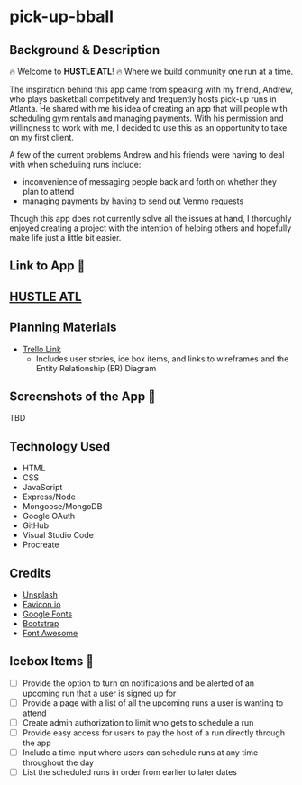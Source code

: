 # pick-up-bball

## Background & Description
🔥 Welcome to **HUSTLE ATL**! 🔥
Where we build community one run at a time. 

The inspiration behind this app came from speaking with my friend, Andrew, who plays basketball competitively and frequently hosts pick-up runs in Atlanta. He shared with me his idea of creating an app that will people with scheduling gym rentals and managing payments. With his permission and willingness to work with me, I decided to use this as an opportunity to take on my first client.

A few of the current problems Andrew and his friends were having to deal with when scheduling runs include:
  - inconvenience of messaging people back and forth on whether they plan to attend
  - managing payments by having to send out Venmo requests

Though this app does not currently solve all the issues at hand, I thoroughly enjoyed creating a project with the intention of helping others and hopefully make life just a little bit easier.

## Link to App 🏀
## [HUSTLE ATL](https://pick-up-bball.fly.dev/)

## Planning Materials
- [Trello Link](https://trello.com/b/4ZJCWAd6/pick-up-bball) 
  - Includes user stories, ice box items, and links to wireframes and the Entity Relationship (ER) Diagram

## Screenshots of the App 📸
TBD
<!-- ![game at state](./images/game-state.png)

![game during war](./images/war.png)

![chewbacca's message](./images/chewy.png) -->

## Technology Used
  - HTML
  - CSS
  - JavaScript
  - Express/Node
  - Mongoose/MongoDB
  - Google OAuth
  - GitHub
  - Visual Studio Code
  - Procreate

## Credits
- [Unsplash](https://unsplash.com/)
- [Favicon.io](https://favicon.io/)
- [Google Fonts](https://fonts.google.com/)
- [Bootstrap](https://getbootstrap.com/)
- [Font Awesome](https://fontawesome.com/)

## Icebox Items 🧊
  - [ ] Provide the option to turn on notifications and be alerted of an upcoming run that a user is signed up for
  - [ ] Provide a page with a list of all the upcoming runs a user is wanting to attend
  - [ ] Create admin authorization to limit who gets to schedule a run
  - [ ] Provide easy access for users to pay the host of a run directly through the app
  - [ ] Include a time input where users can schedule runs at any time throughout the day
  - [ ] List the scheduled runs in order from earlier to later dates